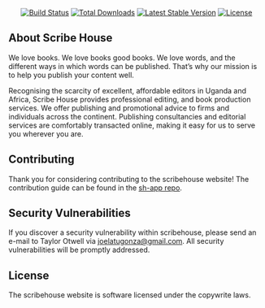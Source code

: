 
<p align="center">
<a href="https://travis-ci.org/laravel/framework"><img src="https://travis-ci.org/laravel/framework.svg" alt="Build Status"></a>
<a href="https://packagist.org/packages/laravel/framework"><img src="https://img.shields.io/packagist/dt/laravel/framework" alt="Total Downloads"></a>
<a href="https://packagist.org/packages/laravel/framework"><img src="https://img.shields.io/packagist/v/laravel/framework" alt="Latest Stable Version"></a>
<a href="https://packagist.org/packages/laravel/framework"><img src="https://img.shields.io/packagist/l/laravel/framework" alt="License"></a>
</p>

## About Scribe House

We love books. We love books good books. We love words, and the different ways in which words can be published. That’s why our mission is to help you publish your content well.

Recognising the scarcity of excellent, affordable editors in Uganda and Africa, Scribe House provides professional editing, and book production services. We offer publishing and promotional advice to firms and individuals across the continent. Publishing consultancies and editorial services are comfortably transacted online, making it easy for us to serve you wherever you are.



## Contributing

Thank you for considering contributing to the scribehouse website! The contribution guide can be found in the [sh-app repo](https://github.com/billionsjoel/sh-app).

## Security Vulnerabilities

If you discover a security vulnerability within scribehouse, please send an e-mail to Taylor Otwell via [joelatugonza@gmail.com](mailto:joelatugonza@gmail.com). All security vulnerabilities will be promptly addressed.

## License

The scribehouse website is software licensed under the copywrite laws.
